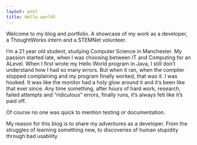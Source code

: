 ```yaml
---
layout: post
title: Hello world!
---
```


Welcome to my blog and portfolio. A showcase of my work as a developer, a ThoughtWorks intern and a STEMNet volunteer.

I’m a 21 year old student, studying Computer Science in Manchester. My passion started late, when I was choosing between IT and Computing for an ALevel. When I first wrote my Hello World program in Java, I still don’t understand how I had so many errors. But when it ran, when the compiler stopped complaining and my program finally worked, that was it. I was hooked. It was like the monitor had a holy glow around it and it’s been like that ever since. Any time something, after hours of hard work, research, failed attempts and “ridiculous” errors, finally runs, it’s always felt like it’s paid off.

Of course no one was quick to mention testing or documentation.

My reason for this blog is to share my adventures as a developer. From the struggles of learning something new, to discoveries of human stupidity through bad usability.